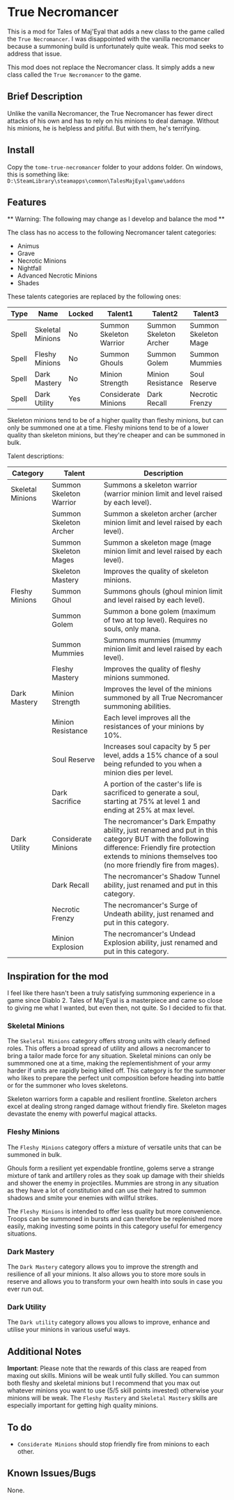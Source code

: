# True Necromancer

This is a mod for Tales of Maj'Eyal that adds a new class to the game called
the `True Necromancer`. I was disappointed with the vanilla necromancer because
a summoning build is unfortunately quite weak. This mod seeks to address that issue.

This mod does not replace the Necromancer class. It simply adds a new class called the `True Necromancer` to the game.

## Brief Description

Unlike the vanilla Necromancer, the True Necromancer has fewer direct attacks of his own and has to rely on
his minions to deal damage. Without his minions, he is helpless and pitiful. But with them, he's terrifying.

## Install
Copy the `tome-true-necromancer` folder to your addons folder. On windows, this is something like:
`D:\SteamLibrary\steamapps\common\TalesMajEyal\game\addons`

## Features

** Warning: The following may change as I develop and balance the mod **

The class has no access to the following Necromancer talent categories:
- Animus
- Grave
- Necrotic Minions
- Nightfall
- Advanced Necrotic Minions
- Shades

These talents categories are replaced by the following ones:

| Type | Name | Locked | Talent1 | Talent2 | Talent3 | Talent4 |
| --- | --- | --- | --- | --- | --- | --- |
| Spell | Skeletal Minions | No | Summon Skeleton Warrior | Summon Skeleton Archer | Summon Skeleton Mage | Skeleton Mastery |
| Spell | Fleshy Minions | No | Summon Ghouls | Summon Golem | Summon Mummies | Fleshy Mastery |
| Spell | Dark Mastery | No | Minion Strength | Minion Resistance | Soul Reserve | Dark Sacrifice |
| Spell | Dark Utility | Yes | Considerate Minions | Dark Recall | Necrotic Frenzy | Detonate Minions |

Skeleton minions tend to be of a higher quality than fleshy minions, but can only be summoned one at a time. Fleshy minions tend to be of a lower quality than skeleton minions, but they're cheaper and can be summoned in bulk.

Talent descriptions:

| Category | Talent | Description |
| --- | --- | --- |
| Skeletal Minions | Summon Skeleton Warrior | Summons a skeleton warrior (warrior minion limit and level raised by each level). |
|  | Summon Skeleton Archer | Summon a skeleton archer (archer minion limit and level raised by each level). |
|  | Summon Skeleton Mages | Summon a skeleton mage (mage minion limit and level raised by each level). |
|  | Skeleton Mastery | Improves the quality of skeleton minions. |
| Fleshy Minions | Summon Ghoul | Summons ghouls (ghoul minion limit and level raised by each level). |
|  | Summon Golem | Summon a bone golem (maximum of two at top level). Requires no souls, only mana. |
|  | Summon Mummies | Summons mummies (mummy minion limit and level raised by each level). |
|  | Fleshy Mastery | Improves the quality of fleshy minions summoned. |
| Dark Mastery | Minion Strength | Improves the level of the minions summoned by all True Necromancer summoning abilities. |
|  | Minion Resistance | Each level improves all the resistances of your minions by 10%. |
|  | Soul Reserve | Increases soul capacity by 5 per level, adds a 15% chance of a soul being refunded to you when a minion dies per level. |
|  | Dark Sacrifice | A portion of the caster's life is sacrificed to generate a soul, starting at 75% at level 1 and ending at 25% at max level. |
| Dark Utility | Considerate Minions | The necromancer's Dark Empathy ability, just renamed and put in this category BUT with the following difference: Friendly fire protection extends to minions themselves too (no more friendly fire from mages). |
|  | Dark Recall | The necromancer's Shadow Tunnel ability, just renamed and put in this category. |
|  | Necrotic Frenzy | The necromancer's Surge of Undeath ability, just renamed and put in this category. |
|  | Minion Explosion | The necromancer's Undead Explosion ability, just renamed and put in this category. |

## Inspiration for the mod
I feel like there hasn't been a truly satisfying summoning experience in a game since Diablo 2.
Tales of Maj'Eyal is a masterpiece and came so close to giving me what I wanted, but even then,
not quite. So I decided to fix that.

### Skeletal Minions
The `Skeletal Minions` category offers strong units with clearly defined roles. This offers a broad spread of utility and allows
a necromancer to bring a tailor made force for any situation. Skeletal minions can only be summmoned one at a time, making the
replementishment of your army harder if units are rapidly being killed off. This category is for the summoner who likes to prepare
the perfect unit composition before heading into battle or for the summoner who loves skeletons.

Skeleton warriors form a capable and resilient frontline. Skeleton archers excel at dealing strong ranged damage without friendly fire.
Skeleton mages devastate the enemy with powerful magical attacks.

### Fleshy Minions
The `Fleshy Minions` category offers a mixture of versatile units that can be summoned in bulk.

Ghouls form a resilient yet expendable frontline, golems serve a strange mixture of tank and artillery roles as they soak up damage
with their shields and shower the enemy in projectiles. Mummies are strong in any situation as they have a lot of constitution and
can use their hatred to summon shadows and smite your enemies with willful strikes.

The `Fleshy Minions` is intended to offer less quality but more convenience. Troops can be summoned in bursts
and can therefore be replenished more easily, making investing some points in this category useful for emergency
situations.

### Dark Mastery
The `Dark Mastery` category allows you to improve the strength and resilience of all your minions. It also allows you to store more
souls in reserve and allows you to transform your own health into souls in case you ever run out.

### Dark Utility
The `Dark utility` category allows you allows to improve, enhance and utilise your minions in various useful ways.

## Additional Notes

**Important**: Please note that the rewards of this class are reaped from maxing out skills. Minions will be weak until fully skilled. You can summon both fleshy and skeletal minions but I recommend that you max out whatever minions you want to use (5/5 skill points invested) otherwise your minions will be weak. The `Fleshy Mastery` and `Skeletal Mastery` skills are especially important for getting high quality minions.

## To do

- `Considerate Minions` should stop friendly fire from minions to each other.

## Known Issues/Bugs

None.
